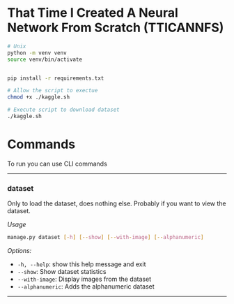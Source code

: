 # That Time I Created A Neural Network From Scratch (TTICANNFS)

```bash
# Unix
python -m venv venv
source venv/bin/activate


pip install -r requirements.txt

# Allow the script to exectue
chmod +x ./kaggle.sh

# Execute script to download dataset
./kaggle.sh
```

# Commands

To run you can use CLI commands

---

### dataset

Only to load the dataset, does nothing else. Probably if you want to view the dataset.

_Usage_

```bash
manage.py dataset [-h] [--show] [--with-image] [--alphanumeric]
```

_Options:_

- `-h, --help`: show this help message and exit
- `--show`: Show dataset statistics
- `--with-image`: Display images from the dataset
- `--alphanumeric`: Adds the alphanumeric dataset

---

